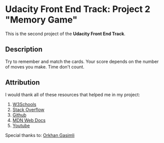# Udacity Front End Track: Project 2 "Memory Game"

This is the second project of the **Udacity Front End Track**.

## Description

Try to remember and match the cards. Your score depends on the number of moves you make.
Time don't count.

## Attribution

I would thank all of these resources that helped me in my project:
1. [W3Schools](https://www.w3schools.com/)
2. [Stack Overflow](https://stackoverflow.com)
3. [Github](https://github.com/)
4. [MDN Web Docs](https://developer.mozilla.org/)
5. [Youtube](https://www.youtube.com) 

Special thanks to: [Orkhan Gasimli](https://github.com/ogasimli/udacity-Memory-Game)